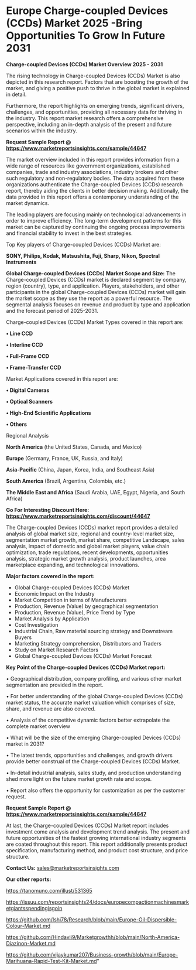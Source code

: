 # Europe Charge-coupled Devices (CCDs) Market 2025 -Bring Opportunities To Grow In Future 2031

<Strong> Charge-coupled Devices (CCDs) Market Overview 2025 - 2031</strong>

The rising technology in Charge-coupled Devices (CCDs) Market is also depicted in this research report. Factors that are boosting the growth of the market, and giving a positive push to thrive in the global market is explained in detail.

Furthermore, the report highlights on emerging trends, significant drivers, challenges, and opportunities, providing all necessary data for thriving in the industry. This report market research offers a comprehensive perspective, including an in-depth analysis of the present and future scenarios within the industry.

<strong>Request Sample Report @ <a href=https://www.marketreportsinsights.com/sample/44647>https://www.marketreportsinsights.com/sample/44647</a></strong>

The market overview included in this report provides information from a wide range of resources like government organizations, established companies, trade and industry associations, industry brokers and other such regulatory and non-regulatory bodies. The data acquired from these organizations authenticate the Charge-coupled Devices (CCDs) research report, thereby aiding the clients in better decision making. Additionally, the data provided in this report offers a contemporary understanding of the market dynamics.

The leading players are focusing mainly on technological advancements in order to improve efficiency. The long-term development patterns for this market can be captured by continuing the ongoing process improvements and financial stability to invest in the best strategies.

Top Key players of Charge-coupled Devices (CCDs) Market are:

<strong>SONY, Philips, Kodak, Matsushita, Fuji, Sharp, Nikon, Spectral Instruments</strong>

<strong><b>Global Charge-coupled Devices (CCDs) Market Scope and Size:</b></strong>
The Charge-coupled Devices (CCDs) market is declared segment by company, region (country), type, and application. Players, stakeholders, and other participants in the global Charge-coupled Devices (CCDs) market will gain the market scope as they use the report as a powerful resource. The segmental analysis focuses on revenue and product by type and application and the forecast period of 2025-2031.

Charge-coupled Devices (CCDs) Market Types covered in this report are:

<strong>•  Line CCD

•  Interline CCD

•  Full-Frame CCD

•  Frame-Transfer CCD</strong>

Market Applications covered in this report are:

<strong>•  Digital Cameras

•  Optical Scanners

•  High-End Scientific Applications

•  Others</strong> 

Regional Analysis

<strong>North America</strong> (the United States, Canada, and Mexico)

<strong>Europe</strong> (Germany, France, UK, Russia, and Italy)

<strong>Asia-Pacific</strong> (China, Japan, Korea, India, and Southeast Asia)

<strong>South America</strong> (Brazil, Argentina, Colombia, etc.)

<strong>The Middle East and Africa</strong> (Saudi Arabia, UAE, Egypt, Nigeria, and South Africa)

<strong>Go For Interesting Discount Here: <a href=https://www.marketreportsinsights.com/discount/44647>https://www.marketreportsinsights.com/discount/44647</a></strong>

The Charge-coupled Devices (CCDs) market report provides a detailed analysis of global market size, regional and country-level market size, segmentation market growth, market share, competitive Landscape, sales analysis, impact of domestic and global market players, value chain optimization, trade regulations, recent developments, opportunities analysis, strategic market growth analysis, product launches, area marketplace expanding, and technological innovations.

<strong><b>Major factors covered in the report:</b></strong>
<ul>
  <li>Global Charge-coupled Devices (CCDs) Market </li>
  <li>Economic Impact on the Industry</li>
  <li>Market Competition in terms of Manufacturers</li>
  <li>Production, Revenue (Value) by geographical segmentation</li>
  <li>Production, Revenue (Value), Price Trend by Type</li>
  <li>Market Analysis by Application</li>
  <li>Cost Investigation</li>
  <li>Industrial Chain, Raw material sourcing strategy and Downstream Buyers</li>
  <li>Marketing Strategy comprehension, Distributors and Traders</li>
  <li>Study on Market Research Factors</li>
  <li>Global Charge-coupled Devices (CCDs) Market Forecast</li>
</ul>

<strong><b>Key Point of the Charge-coupled Devices (CCDs) Market report:</b></strong>

• Geographical distribution, company profiling, and various other market segmentation are provided in the report.

• For better understanding of the global Charge-coupled Devices (CCDs) market status, the accurate market valuation which comprises of size, share, and revenue are also covered.

• Analysis of the competitive dynamic factors better extrapolate the complete market overview

• What will be the size of the emerging Charge-coupled Devices (CCDs) market in 2031?

• The latest trends, opportunities and challenges, and growth drivers provide better construal of the Charge-coupled Devices (CCDs) Market.

• In-detail industrial analysis, sales study, and production understanding shed more light on the future market growth rate and scope.

• Report also offers the opportunity for customization as per the customer request.

<strong>Request Sample Report @ <a href=https://www.marketreportsinsights.com/sample/44647>https://www.marketreportsinsights.com/sample/44647</a></strong>

At last, the Charge-coupled Devices (CCDs) Market report includes investment come analysis and development trend analysis. The present and future opportunities of the fastest growing international industry segments are coated throughout this report. This report additionally presents product specification, manufacturing method, and product cost structure, and price structure.

<strong>Contact Us:</strong>
sales@marketreportsinsights.com

<strong>Our other reports:</strong>

<a href=https://tanomuno.com/illust/531365>https://tanomuno.com/illust/531365</a>

<a href=https://issuu.com/reportsinsights24/docs/europecompactionmachinesmarketgiantsspendingisgoin>https://issuu.com/reportsinsights24/docs/europecompactionmachinesmarketgiantsspendingisgoin</a>

<a href=https://github.com/Ishi78/Research/blob/main/Europe-Oil-Dispersible-Colour-Market.md>https://github.com/Ishi78/Research/blob/main/Europe-Oil-Dispersible-Colour-Market.md</a>

<a href=https://github.com/Hindavii9/Marketgrowthh/blob/main/North-America-Diazinon-Market.md>https://github.com/Hindavii9/Marketgrowthh/blob/main/North-America-Diazinon-Market.md</a>

<a href=https://github.com/vijaykumar207/Business-growth/blob/main/Europe-Marihuana-Rapid-Test-Kit-Market.md>https://github.com/vijaykumar207/Business-growth/blob/main/Europe-Marihuana-Rapid-Test-Kit-Market.md</a>"
